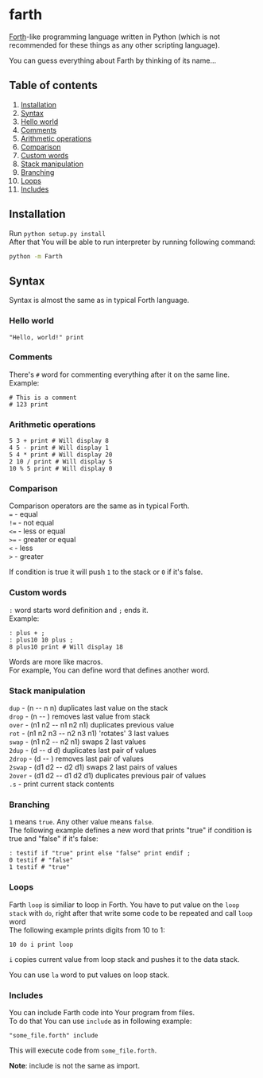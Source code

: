farth
=====

[Forth](http://wikipedia.org/wiki/Forth_(programming_language))-like programming language written in Python (which is not recommended for these things as any other scripting language).</br>

You can guess everything about Farth by thinking of its name...

## Table of contents ##
1. [Installation](#installation)
2. [Syntax](#syntax)
3. [Hello world](#hello-world)
4. [Comments](#comments)
5. [Arithmetic operations](#arithmetic-operations)
6. [Comparison](#comparison)
7. [Custom words](#custom-words)
8. [Stack manipulation](#stack-manipulation)
9. [Branching](#branching)
10. [Loops](#loops)
11. [Includes](#includes)

## Installation ##
Run ```python setup.py install```<br/>
After that You will be able to run interpreter by running following command:
```bash
python -m Farth
```

## Syntax ##
Syntax is almost the same as in typical Forth language.

### Hello world ###
```forth
"Hello, world!" print
```

### Comments ###
There's ```#``` word for commenting everything after it on the same line.
Example:
```forth
# This is a comment
# 123 print
```

### Arithmetic operations ###
```forth
5 3 + print # Will display 8
4 5 - print # Will display 1
5 4 * print # Will display 20
2 10 / print # Will display 5
10 % 5 print # Will display 0
```

### Comparison ###
Comparison operators are the same as in typical Forth.<br/>
```=``` - equal<br/>
```!=``` - not equal<br/>
```<=``` - less or equal<br/>
```>=``` - greater or equal<br/>
```<``` - less<br/>
```>``` - greater<br/>

If condition is true it will push ```1``` to the stack or ```0``` if it's false.

### Custom words ###
```:``` word starts word definition and ```;``` ends it.<br/>
Example:
```forth
: plus + ;
: plus10 10 plus ;
8 plus10 print # Will display 18
```

Words are more like macros.<br/>
For example, You can define word that defines another word.

### Stack manipulation ###
```dup``` - (n -- n n) duplicates last value on the stack<br/>
```drop``` - (n -- ) removes last value from stack<br/>
```over``` - (n1 n2 -- n1 n2 n1) duplicates previous value<br/>
```rot``` - (n1 n2 n3 -- n2 n3 n1) 'rotates' 3 last values<br/>
```swap``` - (n1 n2 -- n2 n1) swaps 2 last values<br/>
```2dup``` - (d -- d d) duplicates last pair of values<br/>
```2drop``` - (d -- ) removes last pair of values<br/>
```2swap``` - (d1 d2 -- d2 d1) swaps 2 last pairs of values<br/>
```2over``` - (d1 d2 -- d1 d2 d1) duplicates previous pair of values<br/>
```.s``` - print current stack contents

### Branching ###
```1``` means ```true```. Any other value means ```false```.<br/>
The following example defines a new word that prints "true" if condition is true and "false" if it's false:
```forth
: testif if "true" print else "false" print endif ;
0 testif # "false"
1 testif # "true"
```

### Loops ###
Farth ```loop``` is similiar to loop in Forth.
You have to put value on the ```loop stack``` with ```do```, right after that write some code to be repeated and call ```loop``` word<br/>
The following example prints digits from 10 to 1:
```forth
10 do i print loop
```

```i``` copies current value from loop stack and pushes it to the data stack.<br/>

You can use ```la``` word to put values on loop stack.

### Includes ###
You can include Farth code into Your program from files.<br/>
To do that You can use ```include``` as in following example:
```forth
"some_file.forth" include
```

This will execute code from ```some_file.forth```.

**Note**: include is not the same as import.
